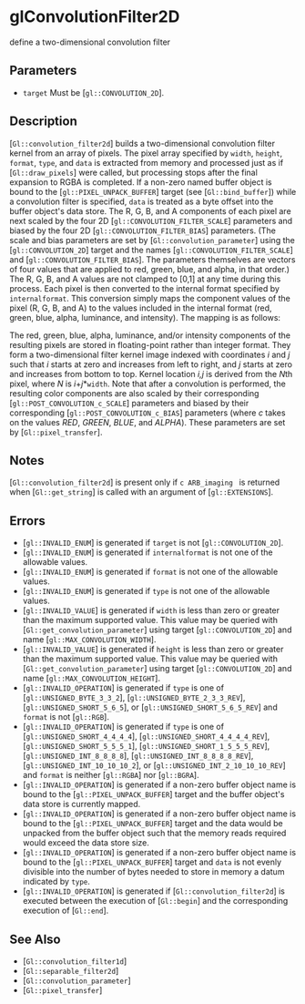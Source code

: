 # glConvolutionFilter2D
define a two-dimensional convolution filter

## Parameters
- `target`
  Must be [`gl::CONVOLUTION_2D`].

## Description
[`Gl::convolution_filter2d`] builds a two-dimensional convolution
  filter kernel from an array of pixels.
The pixel array specified by `width`, `height`, `format`, `type`, and
  `data` is extracted from memory and processed just as if
  [`Gl::draw_pixels`] were called, but processing stops after the final
  expansion to RGBA is completed.
If a non-zero named buffer object is bound to the
  [`gl::PIXEL_UNPACK_BUFFER`] target (see [`Gl::bind_buffer`]) while a
  convolution filter is specified, `data` is treated as a byte offset
  into the buffer object's data store.
The R, G, B, and A components of each pixel are next scaled by the
  four 2D [`gl::CONVOLUTION_FILTER_SCALE`] parameters and biased by the
  four 2D [`gl::CONVOLUTION_FILTER_BIAS`] parameters. (The scale and
  bias parameters are set by [`Gl::convolution_parameter`] using the
  [`gl::CONVOLUTION_2D`] target and the names
  [`gl::CONVOLUTION_FILTER_SCALE`] and [`gl::CONVOLUTION_FILTER_BIAS`].
  The parameters themselves are vectors of four values that are applied
  to red, green, blue, and alpha, in that order.) The R, G, B, and A
  values are not clamped to [0,1] at any time during this process.
Each pixel is then converted to the internal format specified by
  `internalformat`. This conversion simply maps the component values of
  the pixel (R, G, B, and A) to the values included in the internal
  format (red, green, blue, alpha, luminance, and intensity). The
  mapping is as follows:

The red, green, blue, alpha, luminance, and/or intensity components of
  the resulting pixels are stored in floating-point rather than integer
  format. They form a two-dimensional filter kernel image indexed with
  coordinates *i* and *j* such that *i* starts at zero and increases
  from left to right, and *j* starts at zero and increases from bottom
  to top. Kernel location *i,j* is derived from the *N*th pixel, where
  *N* is *i*+*j**`width`.
Note that after a convolution is performed, the resulting color
  components are also scaled by their corresponding
  [`gl::POST_CONVOLUTION_c_SCALE`] parameters and biased by their
  corresponding [`gl::POST_CONVOLUTION_c_BIAS`] parameters (where *c*
  takes on the values *RED*, *GREEN*, *BLUE*, and *ALPHA*). These
  parameters are set by [`Gl::pixel_transfer`].

## Notes
[`Gl::convolution_filter2d`] is present only if ```c ARB_imaging ```
  is returned when [`Gl::get_string`] is called with an argument of
  [`gl::EXTENSIONS`].

## Errors
- [`gl::INVALID_ENUM`] is generated if `target` is not
  [`gl::CONVOLUTION_2D`].
- [`gl::INVALID_ENUM`] is generated if `internalformat` is not one of
  the allowable values.
- [`gl::INVALID_ENUM`] is generated if `format` is not one of the
  allowable values.
- [`gl::INVALID_ENUM`] is generated if `type` is not one of the
  allowable values.
- [`gl::INVALID_VALUE`] is generated if `width` is less than zero or
  greater than the maximum supported value. This value may be queried
  with [`Gl::get_convolution_parameter`] using target
  [`gl::CONVOLUTION_2D`] and name [`gl::MAX_CONVOLUTION_WIDTH`].
- [`gl::INVALID_VALUE`] is generated if `height` is less than zero or
  greater than the maximum supported value. This value may be queried
  with [`Gl::get_convolution_parameter`] using target
  [`gl::CONVOLUTION_2D`] and name [`gl::MAX_CONVOLUTION_HEIGHT`].
- [`gl::INVALID_OPERATION`] is generated if `type` is one of
  [`gl::UNSIGNED_BYTE_3_3_2`], [`gl::UNSIGNED_BYTE_2_3_3_REV`],
  [`gl::UNSIGNED_SHORT_5_6_5`], or [`gl::UNSIGNED_SHORT_5_6_5_REV`] and
  `format` is not [`gl::RGB`].
- [`gl::INVALID_OPERATION`] is generated if `type` is one of
  [`gl::UNSIGNED_SHORT_4_4_4_4`], [`gl::UNSIGNED_SHORT_4_4_4_4_REV`],
  [`gl::UNSIGNED_SHORT_5_5_5_1`], [`gl::UNSIGNED_SHORT_1_5_5_5_REV`],
  [`gl::UNSIGNED_INT_8_8_8_8`], [`gl::UNSIGNED_INT_8_8_8_8_REV`],
  [`gl::UNSIGNED_INT_10_10_10_2`], or
  [`gl::UNSIGNED_INT_2_10_10_10_REV`] and `format` is neither
  [`gl::RGBA`] nor [`gl::BGRA`].
- [`gl::INVALID_OPERATION`] is generated if a non-zero buffer object
  name is bound to the [`gl::PIXEL_UNPACK_BUFFER`] target and the buffer
  object's data store is currently mapped.
- [`gl::INVALID_OPERATION`] is generated if a non-zero buffer object
  name is bound to the [`gl::PIXEL_UNPACK_BUFFER`] target and the data
  would be unpacked from the buffer object such that the memory reads
  required would exceed the data store size.
- [`gl::INVALID_OPERATION`] is generated if a non-zero buffer object
  name is bound to the [`gl::PIXEL_UNPACK_BUFFER`] target and `data` is
  not evenly divisible into the number of bytes needed to store in
  memory a datum indicated by `type`.
- [`gl::INVALID_OPERATION`] is generated if [`Gl::convolution_filter2d`]
  is executed between the execution of [`Gl::begin`] and the
  corresponding execution of [`Gl::end`].

## See Also
- [`Gl::convolution_filter1d`]
- [`Gl::separable_filter2d`]
- [`Gl::convolution_parameter`]
- [`Gl::pixel_transfer`]
